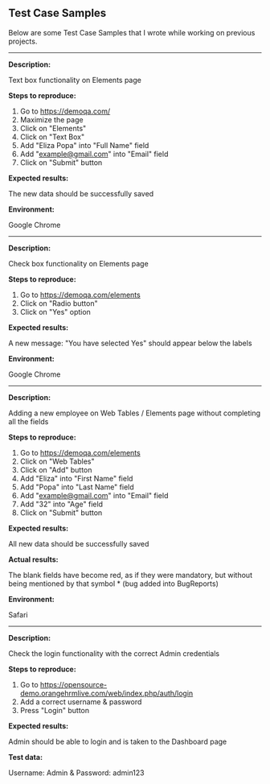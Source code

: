 ## Test Case Samples

Below are some Test Case Samples that I wrote while working on previous projects.

------------------------------

**Description:** 

Text box functionality on Elements page

**Steps to reproduce:**

1. Go to https://demoqa.com/
2. Maximize the page
3. Click on "Elements"
4. Click on "Text Box"
5. Add "Eliza Popa" into "Full Name" field
6. Add "example@gmail.com" into "Email" field
7. Click on "Submit" button

**Expected results:** 

The new data should be successfully saved

**Environment:** 

Google Chrome

------------------------------

**Description:** 

Check box functionality on Elements page

**Steps to reproduce:**

1. Go to https://demoqa.com/elements
2. Click on "Radio button"
3. Click on "Yes" option

**Expected results:** 

A new message: "You have selected Yes" should appear below the labels

**Environment:** 

Google Chrome

------------------------------

**Description:** 

Adding a new employee on Web Tables / Elements page without completing all the fields

**Steps to reproduce:**

1. Go to https://demoqa.com/elements
2. Click on "Web Tables"
3. Click on "Add" button
4. Add "Eliza" into "First Name" field
5. Add "Popa" into "Last Name" field
6. Add "example@gmail.com" into "Email" field
7. Add "32" into "Age" field
8. Click on "Submit" button

**Expected results:** 

All new data should be successfully saved 

**Actual results:** 

The blank fields have become red, as if they were mandatory, but without being mentioned by that symbol * (bug added into BugReports)

**Environment:** 

Safari

---------------------------

**Description:** 

Check the login functionality with the correct Admin credentials

**Steps to reproduce:**

1. Go to https://opensource-demo.orangehrmlive.com/web/index.php/auth/login
2. Add a correct username & password
3. Press "Login" button

**Expected results:** 

Admin should be able to login and is taken to the Dashboard page

**Test data:** 

Username: Admin & Password: admin123
